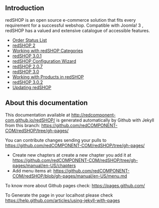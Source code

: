 ## Introduction
redSHOP is an open source e-commerce solution that fits every requirement for a successful webshop. Compatible with Joomla! 3 , redSHOP has a valued and extensive catalogue of accessible features.

- [Order Status List]()
- [redSHOP 2]()
- [Working with redSHOP Categories]()
- [redSHOP 3.0.1]()
- [redSHOP Configuration Wizard]()
- [redSHOP 2.0.7]()
- [redSHOP 3.0]()
- [Working with Products in redSHOP]()
- [redSHOP 3.0.2]()
- [Updating redSHOP]()

## About this documentation

This documentation available at http://redcomponent-com.github.io/redSHOP/ is generated automatically by Github with Jekyll from this branch: https://github.com/redCOMPONENT-COM/redSHOP/tree/gh-pages/

You can contribute changes sending your pulls to https://github.com/redCOMPONENT-COM/redSHOP/tree/gh-pages/

* Create new chapters at create a new chapter you add it at https://github.com/redCOMPONENT-COM/redSHOP/tree/gh-pages/manual/en-US/chapters
* Add menu items at: https://github.com/redCOMPONENT-COM/redSHOP/blob/gh-pages/manual/en-US/menu.md

To know more about Github pages check: https://pages.github.com/

To Generate the page in your localhost please check https://help.github.com/articles/using-jekyll-with-pages